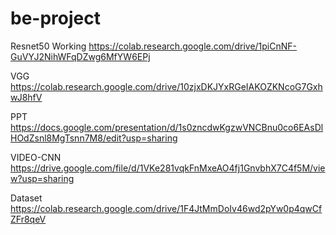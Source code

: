 # be-project

Resnet50 Working
https://colab.research.google.com/drive/1piCnNF-GuVYJ2NihWFqDZwg6MfYW6EPj

VGG
https://colab.research.google.com/drive/10zjxDKJYxRGeIAKOZKNcoG7GxhwJ8hfV

PPT 
https://docs.google.com/presentation/d/1s0zncdwKgzwVNCBnu0co6EAsDlHOdZsnl8MgTsnn7M8/edit?usp=sharing

VIDEO-CNN
https://drive.google.com/file/d/1VKe281vqkFnMxeAO4fj1GnvbhX7C4f5M/view?usp=sharing

Dataset
https://colab.research.google.com/drive/1F4JtMmDoIv46wd2pYw0p4qwCfZFr8qeV
